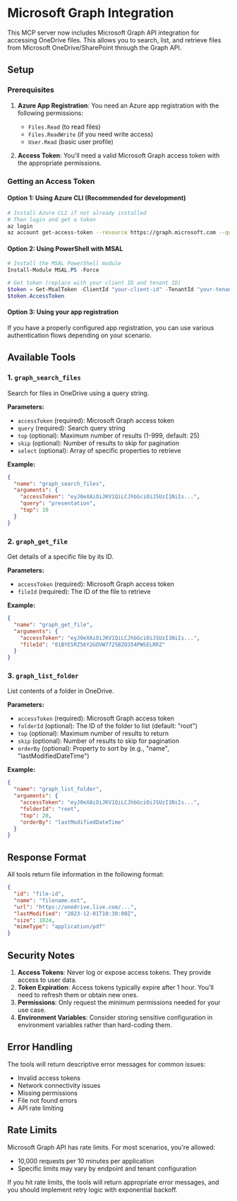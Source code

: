 # Microsoft Graph Integration

This MCP server now includes Microsoft Graph API integration for accessing OneDrive files. This allows you to search, list, and retrieve files from Microsoft OneDrive/SharePoint through the Graph API.

## Setup

### Prerequisites

1. **Azure App Registration**: You need an Azure app registration with the following permissions:
   - `Files.Read` (to read files)
   - `Files.ReadWrite` (if you need write access)
   - `User.Read` (basic user profile)

2. **Access Token**: You'll need a valid Microsoft Graph access token with the appropriate permissions.

### Getting an Access Token

#### Option 1: Using Azure CLI (Recommended for development)
```bash
# Install Azure CLI if not already installed
# Then login and get a token
az login
az account get-access-token --resource https://graph.microsoft.com --query accessToken -o tsv
```

#### Option 2: Using PowerShell with MSAL
```powershell
# Install the MSAL PowerShell module
Install-Module MSAL.PS -Force

# Get token (replace with your client ID and tenant ID)
$token = Get-MsalToken -ClientId "your-client-id" -TenantId "your-tenant-id" -Scopes "https://graph.microsoft.com/Files.Read"
$token.AccessToken
```

#### Option 3: Using your app registration
If you have a properly configured app registration, you can use various authentication flows depending on your scenario.

## Available Tools

### 1. `graph_search_files`
Search for files in OneDrive using a query string.

**Parameters:**
- `accessToken` (required): Microsoft Graph access token
- `query` (required): Search query string
- `top` (optional): Maximum number of results (1-999, default: 25)
- `skip` (optional): Number of results to skip for pagination
- `select` (optional): Array of specific properties to retrieve

**Example:**
```json
{
  "name": "graph_search_files",
  "arguments": {
    "accessToken": "eyJ0eXAiOiJKV1QiLCJhbGciOiJSUzI1NiIs...",
    "query": "presentation",
    "top": 10
  }
}
```

### 2. `graph_get_file`
Get details of a specific file by its ID.

**Parameters:**
- `accessToken` (required): Microsoft Graph access token
- `fileId` (required): The ID of the file to retrieve

**Example:**
```json
{
  "name": "graph_get_file",
  "arguments": {
    "accessToken": "eyJ0eXAiOiJKV1QiLCJhbGciOiJSUzI1NiIs...",
    "fileId": "01BYE5RZ56Y2GOVW7725BZO354PWSELRRZ"
  }
}
```

### 3. `graph_list_folder`
List contents of a folder in OneDrive.

**Parameters:**
- `accessToken` (required): Microsoft Graph access token
- `folderId` (optional): The ID of the folder to list (default: "root")
- `top` (optional): Maximum number of results to return
- `skip` (optional): Number of results to skip for pagination
- `orderBy` (optional): Property to sort by (e.g., "name", "lastModifiedDateTime")

**Example:**
```json
{
  "name": "graph_list_folder",
  "arguments": {
    "accessToken": "eyJ0eXAiOiJKV1QiLCJhbGciOiJSUzI1NiIs...",
    "folderId": "root",
    "top": 20,
    "orderBy": "lastModifiedDateTime"
  }
}
```

## Response Format

All tools return file information in the following format:

```json
{
  "id": "file-id",
  "name": "filename.ext",
  "url": "https://onedrive.live.com/...",
  "lastModified": "2023-12-01T10:30:00Z",
  "size": 1024,
  "mimeType": "application/pdf"
}
```

## Security Notes

1. **Access Tokens**: Never log or expose access tokens. They provide access to user data.
2. **Token Expiration**: Access tokens typically expire after 1 hour. You'll need to refresh them or obtain new ones.
3. **Permissions**: Only request the minimum permissions needed for your use case.
4. **Environment Variables**: Consider storing sensitive configuration in environment variables rather than hard-coding them.

## Error Handling

The tools will return descriptive error messages for common issues:
- Invalid access tokens
- Network connectivity issues
- Missing permissions
- File not found errors
- API rate limiting

## Rate Limits

Microsoft Graph API has rate limits. For most scenarios, you're allowed:
- 10,000 requests per 10 minutes per application
- Specific limits may vary by endpoint and tenant configuration

If you hit rate limits, the tools will return appropriate error messages, and you should implement retry logic with exponential backoff.